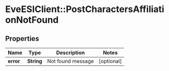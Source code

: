 # EveESIClient::PostCharactersAffiliationNotFound

## Properties
Name | Type | Description | Notes
------------ | ------------- | ------------- | -------------
**error** | **String** | Not found message | [optional] 


